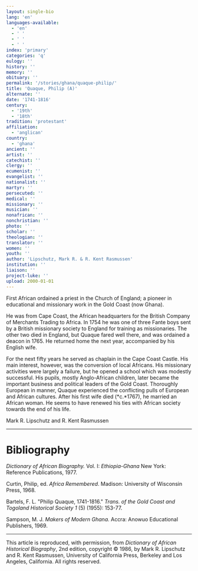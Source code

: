 ```yaml
---
layout: single-bio
lang: 'en'
languages-available:
  - 'en'
  - ' '
  - ' '
  - ' '
index: 'primary'
categories: 'q'
eulogy: ''
history: ''
memory: ''
obituary: ''
permalink: '/stories/ghana/quaque-philip/'
title: 'Quaque, Philip (A)'
alternate: ''
date: '1741-1816'
century:
  - '19th'
  - '18th'
tradition: 'protestant'
affiliation:
  - 'anglican'
country:
  - 'ghana'
ancient: ''
artist: ''
catechist: ''
clergy: ''
ecumenist: ''
evangelist: ''
nationalist: ''
martyr: ''
persecuted: ''
medical: ''
missionary: ''
musician: ''
nonafrican: ''
nonchristian: ''
photo: ''
scholar: ''
theologian: ''
translator: ''
women: ''
youth: ''
author: 'Lipschutz, Mark R. & R. Kent Rasmussen'
institution: ''
liaison: ''
project-luke: ''
upload: 2000-01-01
---
```



First African ordained a priest in the Church of England; a pioneer in educational and missionary work in the Gold Coast (now Ghana).

He was from Cape Coast, the African headquarters for the British Company of Merchants Trading to Africa. In 1754 he was one of three Fante boys sent by a British missionary society to England for training as missionaries. The other two died in England, but Quaque fared well there, and was ordained a deacon in 1765. He returned home the next year, accompanied by his English wife.

For the next fifty years he served as chaplain in the Cape Coast Castle. His main interest, however, was the conversion of local Africans. His missionary activities were largely a failure, but he opened a school which was modestly successful. His pupils, mostly Anglo-African children, later became the important business and political leaders of the Gold Coast. Thoroughly European in manner, Quaque experienced the conflicting pulls of European and African cultures. After his first wife died (*c.*1767), he married an African woman. He seems to have renewed his ties with African society towards the end of his life.

Mark R. Lipschutz and R. Kent Rasmussen

---

# Bibliography

*Dictionary of African Biography.*  Vol. I: *Ethiopia-Ghana*  New York: Reference Publications, 1977.

Curtin, Philip, ed.  *Africa Remembered*.  Madison: University of Wisconsin Press, 1968.

Bartels, F. L.   "Philip Quaque, 1741-1816."  *Trans. of the Gold Coast and Togoland  Historical Society 1* (5) (1955): 153-77.

Sampson, M. J.  *Makers of Modern Ghana.*  Accra: Anowuo Educational Publishers, 1969.

---

This article is reproduced, with permission, from *Dictionary of African Historical Biography*, 2nd edition, copyright &copy; 1986, by Mark R. Lipschutz and R. Kent Rasmussen,  University of California Press, Berkeley and Los Angeles, California.  All rights reserved.